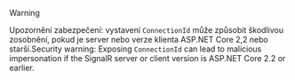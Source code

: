 > [!WARNING]
> <span data-ttu-id="7b8dc-101">Upozornění zabezpečení: vystavení `ConnectionId` může způsobit škodlivou zosobnění, pokud je server nebo verze klienta ASP.NET Core 2,2 nebo starší.</span><span class="sxs-lookup"><span data-stu-id="7b8dc-101">Security warning: Exposing `ConnectionId` can lead to malicious impersonation if the SignalR server or client version is ASP.NET Core 2.2 or earlier.</span></span>
